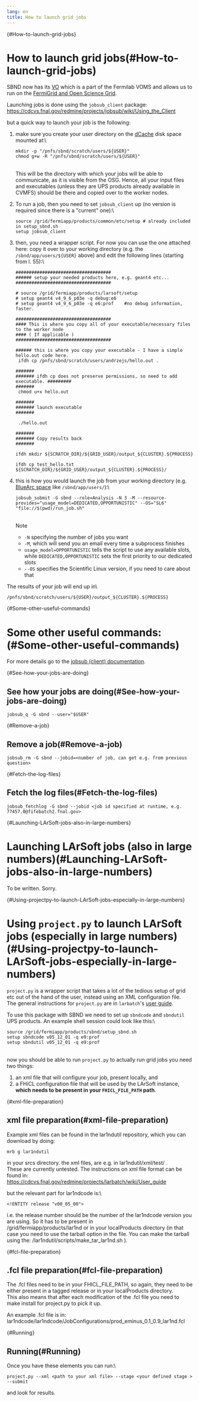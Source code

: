 ```yaml
---
lang: en
title: How to launch grid jobs
---
```


{#How-to-launch-grid-jobs}

How to launch grid jobs(#How-to-launch-grid-jobs)
==================================================================

SBND now has its
[VO](Computing_resources.html#Submitting-jobs-Virtual-Organisation)
which is a part of the Fermilab VOMS and allows us to run on the
[FermiGrid and Open Science
Grid](Computing_resources.html#Submitting-jobs-grid-resources).

Launching jobs is done using the `jobsub_client` package:\
<https://cdcvs.fnal.gov/redmine/projects/jobsub/wiki/Using_the_Client>

but a quick way to launch your job is the following:

1.  make sure you create your user directory on the
    [dCache](Computing_resources.html#World-visible-storage-dCache)
    disk space mounted at:\

        mkdir -p "/pnfs/sbnd/scratch/users/${USER}" 
        chmod g+w -R "/pnfs/sbnd/scratch/users/${USER}"

    \
    This will be the directory with which your jobs will be able to
    communicate, as it is visible from the OSG. Hence, all your input
    files and executables (unless they are UPS products already
    available in CVMFS) should be there and copied over to the worker
    nodes.

2.  To run a job, then you need to set `jobsub_client` up (no version is
    required since there is a \"current\" one):\

        source /grid/fermiapp/products/common/etc/setup # already included in setup_sbnd.sh
        setup jobsub_client

3.  then, you need a wrapper script. For now you can use the one
    attached here: copy it over to your working directory (e.g. the
    `/sbnd/app/users/${USER}` above) and edit the following lines
    (starting from l. 55):\

        ####################################
        ###### setup your needed products here, e.g. geant4 etc...
        ####################################

        # source /grid/fermiapp/products/larsoft/setup
        # setup geant4 v4_9_6_p03e -q debug:e6 
        # setup geant4 v4_9_6_p03e -q e6:prof    #no debug information, faster. 

        ####################################
        #### This is where you copy all of your executable/necessary files to the worker node 
        #### ( If applicable )
        ####################################

        ###### this is where you copy your executable - I have a simple hello.out code here.
         ifdh cp /pnfs/sbnd/scratch/users/andrzejs/hello.out .

        ####### 
        ####### ifdh cp does not preserve permissions, so need to add executable. #########
        #######
         chmod u+x hello.out

        #######
        ####### launch executable
        #######

         ./hello.out

        #######
        ####### Copy results back 
        #######

        ifdh mkdir ${SCRATCH_DIR}/${GRID_USER}/output_${CLUSTER}.${PROCESS}

        ifdh cp test_hello.txt ${SCRATCH_DIR}/${GRID_USER}/output_${CLUSTER}.${PROCESS}/

4.  this is how you would launch the job from your working directory
    (e.g. [BlueArc
    space](Computing_resources.html#Local-storage-BlueArc-disks)
    like `/sbnd/app/users/`):\

        jobsub_submit -G sbnd --role=Analysis -N 3 -M --resource-provides="usage_model=DEDICATED,OPPORTUNISTIC" --OS="SL6" "file://$(pwd)/run_job.sh"

    \
    Note

    -   `-N` specifying the number of jobs you want
    -   `-M`, which will send you an email every time a subprocess
        finishes
    -   `usage_model=OPPORTUNISTIC` tells the script to use any
        available slots, while `DEDICATED,OPPORTUNISTIC` sets the first
        priority to our dedicated slots
    -   `--OS` specifies the Scientific Linux version, if you need to
        care about that

The results of your job will end up in\

    /pnfs/sbnd/scratch/users/${USER}/output_${CLUSTER}.${PROCESS}

{#Some-other-useful-commands}

Some other useful commands:(#Some-other-useful-commands)
=========================================================================

For more details go to the [jobsub (client)
documentation](Using_the_Client.html).

{#See-how-your-jobs-are-doing}

See how your jobs are doing(#See-how-your-jobs-are-doing)
--------------------------------------------------------------------------

    jobsub_q -G sbnd --user="$USER"

{#Remove-a-job}

Remove a job(#Remove-a-job)
--------------------------------------------

    jobsub_rm -G sbnd --jobid=<number of job, can get e.g. from previous question>

{#Fetch-the-log-files}

Fetch the log files(#Fetch-the-log-files)
----------------------------------------------------------

    jobsub_fetchlog -G sbnd --jobid <job id specified at runtime, e.g. 77457.0@fifebatch2.fnal.gov>

{#Launching-LArSoft-jobs-also-in-large-numbers}

Launching LArSoft jobs (also in large numbers)(#Launching-LArSoft-jobs-also-in-large-numbers)
==============================================================================================================

To be written. Sorry.

{#Using-projectpy-to-launch-LArSoft-jobs-especially-in-large-numbers}

Using `project.py` to launch LArSoft jobs (especially in large numbers)(#Using-projectpy-to-launch-LArSoft-jobs-especially-in-large-numbers)
=============================================================================================================================================================

`project.py` is a wrapper script that takes a lot of the tedious setup
of grid etc out of the hand of the user, instead using an XML
configuration file.\
The general instructions for `project.py` are in `larbatch`\'s [user
guide](User_guide.html).

To use this package with SBND we need to set up `sbndcode` and
`sbndutil` UPS products. An example shell session could look like this:\

    source /grid/fermiapp/products/sbnd/setup_sbnd.sh
    setup sbndcode v05_12_01 -q e9:prof
    setup sbndutil v05_12_01 -q e9:prof

\
now you should be able to run `project.py` to actually run grid jobs you
need two things:

1.  an xml file that will configure your job, present locally, and
2.  a FHiCL configuration file that will be used by the LArSoft
    instance, **which needs to be present in your `FHICL_FILE_PATH`
    path**.

{#xml-file-preparation}

xml file preparation(#xml-file-preparation)
------------------------------------------------------------

Example xml files can be found in the lar1ndutil repository, which you
can download by doing:

    mrb g lar1ndutil

in your srcs directory. the xml files, are e.g. in lar1ndutil/xml/test/
.\
These are currently untested. The instructions on xml file format can be
found in:\
<https://cdcvs.fnal.gov/redmine/projects/larbatch/wiki/User_guide>

but the relevant part for lar1ndcode is:\

    <!ENTITY release "v00_05_00">

i.e. the release number should be the number of the lar1ndcode version
you are using. So it has to be present in\
/grid/fermiapp/products/lar1nd or in your localProducts directory (in
that case you need to use the tarball option in the file. You can make
the tarball using the: /lar1ndutil/scripts/make\_tar\_lar1nd.sh ).

{#fcl-file-preparation}

.fcl file preparation(#fcl-file-preparation)
-------------------------------------------------------------

The .fcl files need to be in your FHICL\_FILE\_PATH, so again, they need
to be either present in a tagged release or in your localProducts
directory.\
This also means that after each modification of the .fcl file you need
to make install for project.py to pick it up.

An example .fcl file is in:\
lar1ndcode/lar1ndcode/JobConfigurations/prod\_eminus\_0.1\_0.9\_lar1nd.fcl

{#Running}

Running(#Running)
----------------------------------

Once you have these elements you can run:\

    project.py --xml <path to your xml file> --stage <your defined stage > --submit

and look for results.
